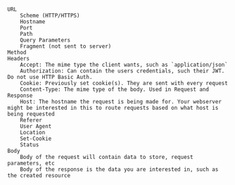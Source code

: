     URL
        Scheme (HTTP/HTTPS)
        Hostname
        Port
        Path
        Query Parameters
        Fragment (not sent to server)
    Method
    Headers
        Accept: The mime type the client wants, such as `application/json`
        Authorization: Can contain the users credentials, such their JWT. Do not use HTTP Basic Auth.
        Cookie: Previously set cookie(s). They are sent with every request
        Content-Type: The mime type of the body. Used in Request and Response
        Host: The hostname the request is being made for. Your webserver might be interested in this to route requests based on what host is being requested
        Referer
        User Agent
        Location
        Set-Cookie
        Status
    Body
        Body of the request will contain data to store, request parameters, etc
        Body of the response is the data you are interested in, such as the created resource
        